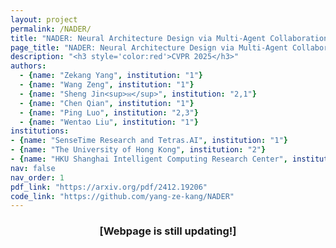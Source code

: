 ```yaml
---
layout: project
permalink: /NADER/
title: "NADER: Neural Architecture Design via Multi-Agent Collaboration"
page_title: "NADER: Neural Architecture Design via Multi-Agent Collaboration"
description: "<h3 style='color:red'>CVPR 2025</h3>"
authors:
  - {name: "Zekang Yang", institution: "1"}
  - {name: "Wang Zeng", institution: "1"}
  - {name: "Sheng Jin<sup>✉️</sup>", institution: "2,1"}
  - {name: "Chen Qian", institution: "1"}
  - {name: "Ping Luo", institution: "2,3"}
  - {name: "Wentao Liu", institution: "1"}
institutions:
- {name: "SenseTime Research and Tetras.AI", institution: "1"}
- {name: "The University of Hong Kong", institution: "2"}
- {name: "HKU Shanghai Intelligent Computing Research Center", institution: "3"}
nav: false
nav_order: 1
pdf_link: "https://arxiv.org/pdf/2412.19206"
code_link: "https://github.com/yang-ze-kang/NADER"
---
```


<h3 style="text-align: center"><strong>[Webpage is still updating!]</strong></h3>


<div style="text-align: center;">
</div>
